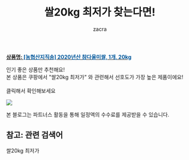 ﻿---
layout: post
title:  "쌀20kg 최저가 찾는다면!"
author: zacra
categories: [ 아이템 ]
tags: [쌀20kg 최저가]
image: https://static.coupangcdn.com/image/vendor_inventory/2a5e/6738f7cf09b911778257f6c21f0774081df711516ba227d0d7f224c8531d.png 
description: "쿠팡에서 쌀20kg 최저가 관련 상품으로 가장 고객 선호도가 높은 제품 중 하나입니다."
rating: 4.5
---

<a href="https://link.coupang.com/re/AFFSDP?lptag=AF8407795&pageKey=286672907&itemId=908827435&vendorItemId=5275081674&traceid=V0-153-006c6224fbe1c581"><b>상품명: <font color='#01579B'>[농협산지직송] 2020년산 참다울미쌀, 1개, 20kg</font></b></a>

인기 좋은 상품만 추천해요!<br/>
본 상품은 쿠팡에서 "쌀20kg 최저가" 와 관련해서 선호도가 가장 높은 제품이에요!<br/><br/>
클릭해서 확인해보세요


<a href="https://link.coupang.com/re/AFFSDP?lptag=AF8407795&pageKey=286672907&itemId=908827435&vendorItemId=5275081674&traceid=V0-153-006c6224fbe1c581"><img src="https://thumbnail6.coupangcdn.com/thumbnails/remote/q89/image/vendor_inventory/598d/8ec78fe1141eaf9f002365670744a05b4d4617c082d82e1e8489bb490ae9.jpg"></a> 

본 블로그는 파트너스 활동을 통해 일정액의 수수료를 제공받을 수 있습니다.

## 참고: 관련 검색어    
쌀20kg 최저가